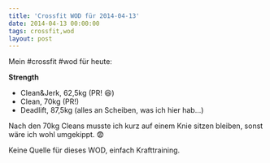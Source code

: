 ```yaml
---
title: 'Crossfit WOD für 2014-04-13'
date: 2014-04-13 00:00:00 
tags: crossfit,wod
layout: post
---
```

Mein #crossfit #wod für heute:

**Strength**

* Clean&Jerk, 62,5kg (PR! :laughing:)
* Clean, 70kg (PR!)
* Deadlift, 87,5kg (alles an Scheiben, was ich hier hab...)

Nach den 70kg Cleans musste ich kurz auf einem Knie sitzen bleiben, sonst wäre ich wohl umgekippt. :fearful:

Keine Quelle für dieses WOD, einfach Krafttraining.
